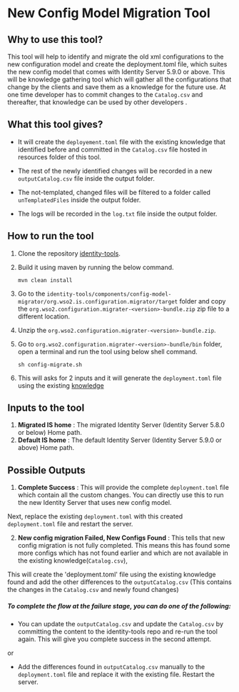 # New Config Model Migration Tool

## Why to use this tool?
This tool will help to identify and migrate the old xml configurations to the new configuration model 
and create the deployment.toml file, which suites the new config model that comes with
 Identity Server 5.9.0 or above. This will be knowledge gathering tool which will gather all the configurations
 that change by the clients and save them as a knowledge for the future use. At one time developer has to commit
 changes to the `Catalog.csv` and thereafter, that knowledge can be used by other developers .

## What this tool gives?
* It will create the `deployement.toml` file with the existing knowledge that identified before and 
committed in the `Catalog.csv` file hosted in resources folder of this tool.

* The rest of the newly identified changes will be recorded in a new `outputCatalog.csv` 
file inside the output folder.

* The not-templated, changed files will be filtered to a folder called `unTemplatedFiles` inside the 
output folder.

* The logs will be recorded in the `log.txt` file inside the output folder.

## How to run the tool

1. Clone the repository [identity-tools](https://github.com/wso2/identity-tools).

2. Build it using maven by running the below command. 

       mvn clean install

3. Go to the `identity-tools/components/config-model-migrator/org.wso2.is.configuration.migrator/target` folder 
and copy the `org.wso2.configuration.migrater-<version>-bundle.zip` zip file to a different location.

4. Unzip the `org.wso2.configuration.migrater-<version>-bundle.zip`.

5. Go to `org.wso2.configuration.migrater-<version>-bundle/bin` folder, open a terminal and run the tool 
using below shell command.

       sh config-migrate.sh

3. This will asks for 2 inputs and it will generate the `deployment.toml` file using the 
existing [knowledge](https://raw.githubusercontent.com/wso2/identity-tools/master/components/config-model-migrator/resources/Catalog.csv)


## Inputs to the tool

1. **Migrated IS home** : The migrated Identity Server (Identity Server 5.8.0 or below)  Home path.
2. **Default IS home** :  The default Identity Server (Identity Server 5.9.0 or above)  Home path.

## Possible Outputs

1. **Complete Success** : This will provide the complete `deployment.toml` file which contain all the 
custom changes. You can directly use this to run the new Identity Server that uses new 
config model.

Next, replace the existing `deployment.toml` with this created `deployment.toml` file and restart the server.

2. **New config migration Failed, New Configs Found** : This tells that new config migration is not fully completed.
 This means this has found some more configs which has not found earlier and which are not available in the existing knowledge(`Catalog.csv`),
  
  This will create the 'deployment.toml' file using the 
existing knowledge found and add the other differences to the `outputCatalog.csv` (This contains the
changes in the `Catalog.csv` and newly found changes)

##### To complete the flow at the failure stage, you can do one of the following:

* You can update the `outputCatalog.csv` and update the `Catalog.csv` by committing the content to the
 identity-tools repo and re-run the tool again. This will give you complete success in the second attempt.
 
 or
 
 * Add the differences found in `outputCatalog.csv` manually to the `deployment.toml` 
 file and replace it with the existing file.
 Restart the server.
 